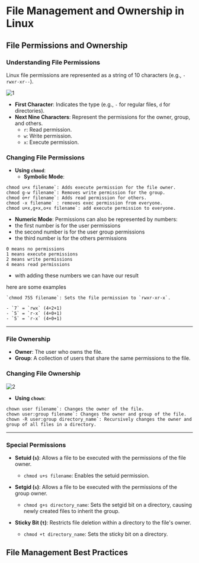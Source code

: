 # File Management and Ownership in Linux
## File Permissions and Ownership

### Understanding File Permissions

Linux file permissions are represented as a string of 10 characters (e.g., `-rwxr-xr--`).

![1](https://github.com/user-attachments/assets/8e473eb5-7d69-4b1e-a920-2de5fa9a0b61)



- **First Character**: Indicates the type (e.g., `-` for regular files, `d` for directories).
- **Next Nine Characters**: Represent the permissions for the owner, group, and others.
  - `r`: Read permission.
  - `w`: Write permission.
  - `x`: Execute permission.

### Changing File Permissions

- **Using `chmod`**:
  - **Symbolic Mode**:
 
```
chmod u+x filename`: Adds execute permission for the file owner.
chmod g-w filename`: Removes write permission for the group.
chmod o+r filename`: Adds read permission for others.
chmod -x filename` : removes exec permission from everyone.
chmod u+x,g+x,o+x filename`: add execute permission to everyone.
```


  - **Numeric Mode**: Permissions can also be represented by numbers:
  - the first number is for the user permissions
  - the second number is for the user group permissions
  - the third number is for the others permissions

```
0 means no permissions
1 means execute permissions
2 means write permissions
4 means read permissions
```

- with adding these numbers we can have our result 

here are some examples

```
`chmod 755 filename`: Sets the file permission to `rwxr-xr-x`.
```

```
- `7` = `rwx` (4+2+1)
- `5` = `r-x` (4+0+1)
- `5` = `r-x` (4+0+1)
```
---

### File Ownership

- **Owner**: The user who owns the file.
- **Group**: A collection of users that share the same permissions to the file.

### Changing File Ownership

![2](https://github.com/user-attachments/assets/4c0d25b4-3534-4ebc-b4b4-4651177331bb)


- **Using `chown`**:

```  
chown user filename`: Changes the owner of the file.
chown user:group filename`: Changes the owner and group of the file.
chown -R user:group directory_name`: Recursively changes the owner and group of all files in a directory.
```

---

### Special Permissions

- **Setuid (`s`)**: Allows a file to be executed with the permissions of the file owner.
  - `chmod u+s filename`: Enables the setuid permission.
  
- **Setgid (`s`)**: Allows a file to be executed with the permissions of the group owner.
  - `chmod g+s directory_name`: Sets the setgid bit on a directory, causing newly created files to inherit the group.

- **Sticky Bit (`t`)**: Restricts file deletion within a directory to the file's owner.
  - `chmod +t directory_name`: Sets the sticky bit on a directory.

## File Management Best Practices
